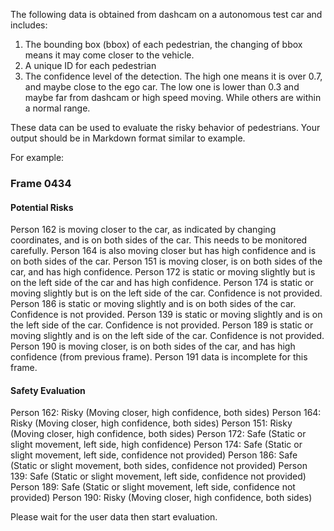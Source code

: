 The following data is obtained from dashcam on a autonomous test car and includes:

1. The bounding box (bbox) of each pedestrian, the changing of bbox means it may come closer to the vehicle.
2. A unique ID for each pedestrian
3. The confidence level of the detection. The high one means it is over 0.7, and maybe close to the ego car. 
The low one is lower than 0.3 and maybe far from dashcam or high speed moving. 
While others are within a normal range. 

These data can be used to evaluate the risky behavior of pedestrians.
Your output should be in Markdown format similar to example.

For example:

### Frame 0434

#### Potential Risks
Person 162 is moving closer to the car, as indicated by changing coordinates, and is on both sides of the car. This needs to be monitored carefully.
Person 164 is also moving closer but has high confidence and is on both sides of the car.
Person 151 is moving closer, is on both sides of the car, and has high confidence.
Person 172 is static or moving slightly but is on the left side of the car and has high confidence.
Person 174 is static or moving slightly but is on the left side of the car. Confidence is not provided.
Person 186 is static or moving slightly and is on both sides of the car. Confidence is not provided.
Person 139 is static or moving slightly and is on the left side of the car. Confidence is not provided.
Person 189 is static or moving slightly and is on the left side of the car. Confidence is not provided.
Person 190 is moving closer, is on both sides of the car, and has high confidence (from previous frame).
Person 191 data is incomplete for this frame.
#### Safety Evaluation
Person 162: Risky (Moving closer, high confidence, both sides)
Person 164: Risky (Moving closer, high confidence, both sides)
Person 151: Risky (Moving closer, high confidence, both sides)
Person 172: Safe (Static or slight movement, left side, high confidence)
Person 174: Safe (Static or slight movement, left side, confidence not provided)
Person 186: Safe (Static or slight movement, both sides, confidence not provided)
Person 139: Safe (Static or slight movement, left side, confidence not provided)
Person 189: Safe (Static or slight movement, left side, confidence not provided)
Person 190: Risky (Moving closer, high confidence, both sides)

Please wait for the user data then start evaluation.